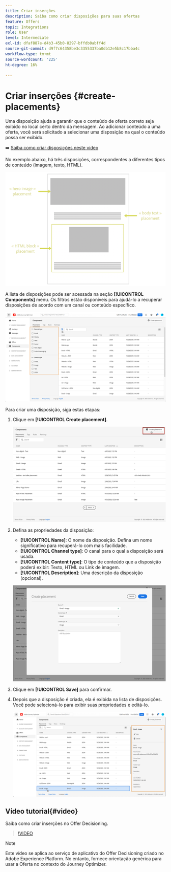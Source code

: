 ```yaml
---
title: Criar inserções
description: Saiba como criar disposições para suas ofertas
feature: Offers
topic: Integrations
role: User
level: Intermediate
exl-id: dfaf887e-d4b3-45b0-8297-bffdb0abff4d
source-git-commit: d9f7c64358be3c3355337ba0db12e5b8c17bba4c
workflow-type: tm+mt
source-wordcount: '225'
ht-degree: 16%

---
```


# Criar inserções {#create-placements}

Uma disposição ajuda a garantir que o conteúdo de oferta correto seja exibido no local certo dentro da mensagem. Ao adicionar conteúdo a uma oferta, você será solicitado a selecionar uma disposição na qual o conteúdo possa ser exibido.

➡️ [Saiba como criar disposições neste vídeo](#video)

No exemplo abaixo, há três disposições, correspondentes a diferentes tipos de conteúdo (imagem, texto, HTML).

![](../assets/offers_placement_schema.png)

A lista de disposições pode ser acessada na seção **[!UICONTROL Components]** menu. Os filtros estão disponíveis para ajudá-lo a recuperar disposições de acordo com um canal ou conteúdo específico.

![](../assets/placements_filter.png)

Para criar uma disposição, siga estas etapas:

1. Clique em **[!UICONTROL Create placement]**.

   ![](../assets/offers_placement_creation.png)

1. Defina as propriedades da disposição:

   * **[!UICONTROL Name]**: O nome da disposição. Defina um nome significativo para recuperá-lo com mais facilidade.
   * **[!UICONTROL Channel type]**: O canal para o qual a disposição será usada.
   * **[!UICONTROL Content type]**: O tipo de conteúdo que a disposição poderá exibir: Texto, HTML ou Link de imagem.
   * **[!UICONTROL Description]**: Uma descrição da disposição (opcional).

   ![](../assets/offers_placement_creation_properties.png)

1. Clique em **[!UICONTROL Save]** para confirmar.

1. Depois que a disposição é criada, ela é exibida na lista de disposições. Você pode selecioná-lo para exibir suas propriedades e editá-lo.

   ![](../assets/placement_created.png)

## Vídeo tutorial{#video}

Saiba como criar inserções no Offer Decisioning.

>[!VIDEO](https://video.tv.adobe.com/v/329372?quality=12)

>[!NOTE]
>
>Este vídeo se aplica ao serviço de aplicativo do Offer Decisioning criado no Adobe Experience Platform. No entanto, fornece orientação genérica para usar a Oferta no contexto do Journey Optimizer.
